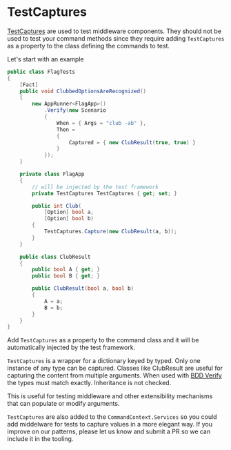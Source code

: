 # TestCaptures

[TestCaptures](https://github.com/bilal-fazlani/commanddotnet/blob/master/CommandDotNet.TestTools/TestCaptures.cs) are used to test middleware components. They should not be used to test your command methods since they require adding `TestCaptures` as a property to the class defining the commands to test.

Let's start with an example

``` c#
public class FlagTests
{
    [Fact]
    public void ClubbedOptionsAreRecognized()
    {
        new AppRunner<FlagApp>()
            .Verify(new Scenario
            {
                When = { Args = "club -ab" },
                Then =
                {
                    Captured = { new ClubResult(true, true) }
                }
            });
    }

    private class FlagApp
    {
        // will be injected by the test framework
        private TestCaptures TestCaptures { get; set; }

        public int Club(
            [Option] bool a,
            [Option] bool b)
        {
            TestCaptures.Capture(new ClubResult(a, b));
        }
    }

    public class ClubResult
    {
        public bool A { get; }
        public bool B { get; }

        public ClubResult(bool a, bool b)
        {
            A = a;
            B = b;
        }
    }
}
```

Add `TestCaptures` as a property to the command class and it will be automatically injected by the test framework.

`TestCaptures` is a wrapper for a dictionary keyed by typed. Only one instance of any type can be captured. Classes like ClubResult are useful for capturing the content from multiple arguments. When used with [BDD Verify](bdd.md) the types must match exactly. Inheritance is not checked. 

This is useful for testing middleware and other extensibility mechanisms that can populate or modify arguments.

`TestCaptures` are also added to the `CommandContext.Services` so you could add middelware for tests to capture values in a more elegant way.  If you improve on our patterns, please let us know and submit a PR so we can include it in the tooling.